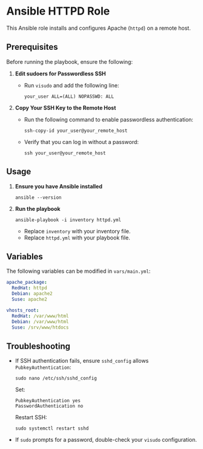 # Ansible HTTPD Role

This Ansible role installs and configures Apache (`httpd`) on a remote host.

## Prerequisites

Before running the playbook, ensure the following:

1. **Edit sudoers for Passwordless SSH**
   - Run `visudo` and add the following line:
     ```
     your_user ALL=(ALL) NOPASSWD: ALL
     ```

2. **Copy Your SSH Key to the Remote Host**
   - Run the following command to enable passwordless authentication:
     ```
     ssh-copy-id your_user@your_remote_host
     ```
   - Verify that you can log in without a password:
     ```
     ssh your_user@your_remote_host
     ```

## Usage

1. **Ensure you have Ansible installed**
   ```
   ansible --version
   ```

2. **Run the playbook**
   ```
   ansible-playbook -i inventory httpd.yml
   ```

   - Replace `inventory` with your inventory file.
   - Replace `httpd.yml` with your playbook file.

## Variables

The following variables can be modified in `vars/main.yml`:

```yaml
apache_package:
  RedHat: httpd
  Debian: apache2
  Suse: apache2

vhosts_root:
  RedHat: /var/www/html
  Debian: /var/www/html
  Suse: /srv/www/htdocs
```

## Troubleshooting

- If SSH authentication fails, ensure `sshd_config` allows `PubkeyAuthentication`:
  ```
  sudo nano /etc/ssh/sshd_config
  ```
  Set:
  ```
  PubkeyAuthentication yes
  PasswordAuthentication no
  ```
  Restart SSH:
  ```
  sudo systemctl restart sshd
  ```

- If `sudo` prompts for a password, double-check your `visudo` configuration.